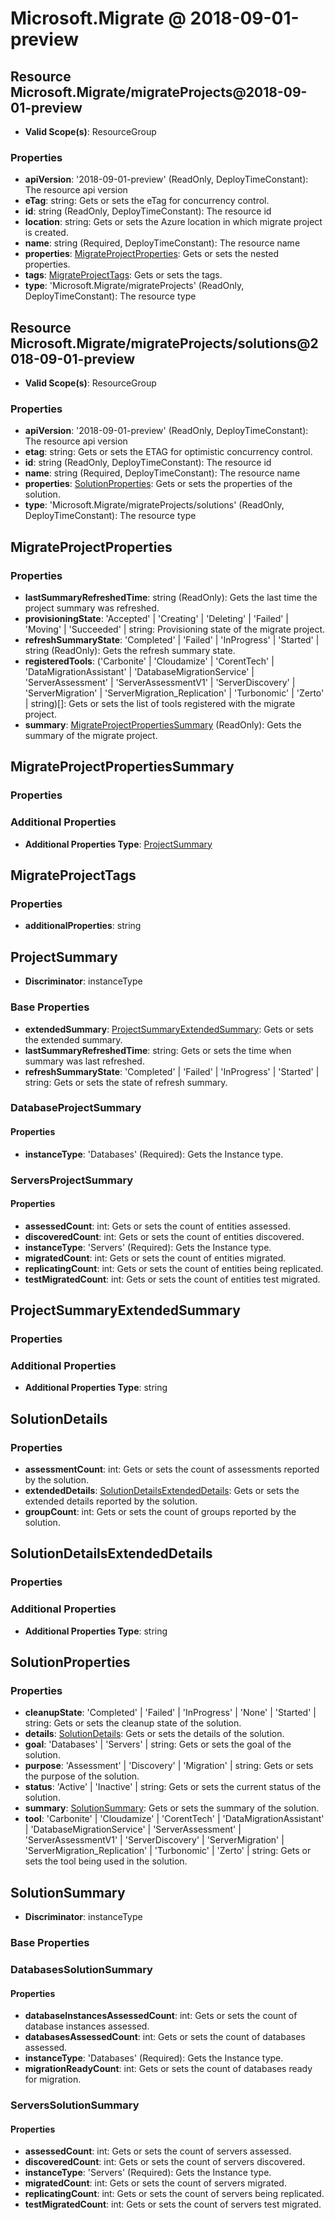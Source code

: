 # Microsoft.Migrate @ 2018-09-01-preview

## Resource Microsoft.Migrate/migrateProjects@2018-09-01-preview
* **Valid Scope(s)**: ResourceGroup
### Properties
* **apiVersion**: '2018-09-01-preview' (ReadOnly, DeployTimeConstant): The resource api version
* **eTag**: string: Gets or sets the eTag for concurrency control.
* **id**: string (ReadOnly, DeployTimeConstant): The resource id
* **location**: string: Gets or sets the Azure location in which migrate project is created.
* **name**: string (Required, DeployTimeConstant): The resource name
* **properties**: [MigrateProjectProperties](#migrateprojectproperties): Gets or sets the nested properties.
* **tags**: [MigrateProjectTags](#migrateprojecttags): Gets or sets the tags.
* **type**: 'Microsoft.Migrate/migrateProjects' (ReadOnly, DeployTimeConstant): The resource type

## Resource Microsoft.Migrate/migrateProjects/solutions@2018-09-01-preview
* **Valid Scope(s)**: ResourceGroup
### Properties
* **apiVersion**: '2018-09-01-preview' (ReadOnly, DeployTimeConstant): The resource api version
* **etag**: string: Gets or sets the ETAG for optimistic concurrency control.
* **id**: string (ReadOnly, DeployTimeConstant): The resource id
* **name**: string (Required, DeployTimeConstant): The resource name
* **properties**: [SolutionProperties](#solutionproperties): Gets or sets the properties of the solution.
* **type**: 'Microsoft.Migrate/migrateProjects/solutions' (ReadOnly, DeployTimeConstant): The resource type

## MigrateProjectProperties
### Properties
* **lastSummaryRefreshedTime**: string (ReadOnly): Gets the last time the project summary was refreshed.
* **provisioningState**: 'Accepted' | 'Creating' | 'Deleting' | 'Failed' | 'Moving' | 'Succeeded' | string: Provisioning state of the migrate project.
* **refreshSummaryState**: 'Completed' | 'Failed' | 'InProgress' | 'Started' | string (ReadOnly): Gets the refresh summary state.
* **registeredTools**: ('Carbonite' | 'Cloudamize' | 'CorentTech' | 'DataMigrationAssistant' | 'DatabaseMigrationService' | 'ServerAssessment' | 'ServerAssessmentV1' | 'ServerDiscovery' | 'ServerMigration' | 'ServerMigration_Replication' | 'Turbonomic' | 'Zerto' | string)[]: Gets or sets the list of tools registered with the migrate project.
* **summary**: [MigrateProjectPropertiesSummary](#migrateprojectpropertiessummary) (ReadOnly): Gets the summary of the migrate project.

## MigrateProjectPropertiesSummary
### Properties
### Additional Properties
* **Additional Properties Type**: [ProjectSummary](#projectsummary)

## MigrateProjectTags
### Properties
* **additionalProperties**: string

## ProjectSummary
* **Discriminator**: instanceType

### Base Properties
* **extendedSummary**: [ProjectSummaryExtendedSummary](#projectsummaryextendedsummary): Gets or sets the extended summary.
* **lastSummaryRefreshedTime**: string: Gets or sets the time when summary was last refreshed.
* **refreshSummaryState**: 'Completed' | 'Failed' | 'InProgress' | 'Started' | string: Gets or sets the state of refresh summary.

### DatabaseProjectSummary
#### Properties
* **instanceType**: 'Databases' (Required): Gets the Instance type.

### ServersProjectSummary
#### Properties
* **assessedCount**: int: Gets or sets the count of entities assessed.
* **discoveredCount**: int: Gets or sets the count of entities discovered.
* **instanceType**: 'Servers' (Required): Gets the Instance type.
* **migratedCount**: int: Gets or sets the count of entities migrated.
* **replicatingCount**: int: Gets or sets the count of entities being replicated.
* **testMigratedCount**: int: Gets or sets the count of entities test migrated.


## ProjectSummaryExtendedSummary
### Properties
### Additional Properties
* **Additional Properties Type**: string

## SolutionDetails
### Properties
* **assessmentCount**: int: Gets or sets the count of assessments reported by the solution.
* **extendedDetails**: [SolutionDetailsExtendedDetails](#solutiondetailsextendeddetails): Gets or sets the extended details reported by the solution.
* **groupCount**: int: Gets or sets the count of groups reported by the solution.

## SolutionDetailsExtendedDetails
### Properties
### Additional Properties
* **Additional Properties Type**: string

## SolutionProperties
### Properties
* **cleanupState**: 'Completed' | 'Failed' | 'InProgress' | 'None' | 'Started' | string: Gets or sets the cleanup state of the solution.
* **details**: [SolutionDetails](#solutiondetails): Gets or sets the details of the solution.
* **goal**: 'Databases' | 'Servers' | string: Gets or sets the goal of the solution.
* **purpose**: 'Assessment' | 'Discovery' | 'Migration' | string: Gets or sets the purpose of the solution.
* **status**: 'Active' | 'Inactive' | string: Gets or sets the current status of the solution.
* **summary**: [SolutionSummary](#solutionsummary): Gets or sets the summary of the solution.
* **tool**: 'Carbonite' | 'Cloudamize' | 'CorentTech' | 'DataMigrationAssistant' | 'DatabaseMigrationService' | 'ServerAssessment' | 'ServerAssessmentV1' | 'ServerDiscovery' | 'ServerMigration' | 'ServerMigration_Replication' | 'Turbonomic' | 'Zerto' | string: Gets or sets the tool being used in the solution.

## SolutionSummary
* **Discriminator**: instanceType

### Base Properties

### DatabasesSolutionSummary
#### Properties
* **databaseInstancesAssessedCount**: int: Gets or sets the count of database instances assessed.
* **databasesAssessedCount**: int: Gets or sets the count of databases assessed.
* **instanceType**: 'Databases' (Required): Gets the Instance type.
* **migrationReadyCount**: int: Gets or sets the count of databases ready for migration.

### ServersSolutionSummary
#### Properties
* **assessedCount**: int: Gets or sets the count of servers assessed.
* **discoveredCount**: int: Gets or sets the count of servers discovered.
* **instanceType**: 'Servers' (Required): Gets the Instance type.
* **migratedCount**: int: Gets or sets the count of servers migrated.
* **replicatingCount**: int: Gets or sets the count of servers being replicated.
* **testMigratedCount**: int: Gets or sets the count of servers test migrated.


